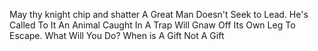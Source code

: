 May thy knight chip and shatter
A Great Man Doesn't Seek to Lead. He's Called To It
An Animal Caught In A Trap Will Gnaw Off Its Own Leg To Escape. What Will You Do?
When is A Gift Not A Gift
